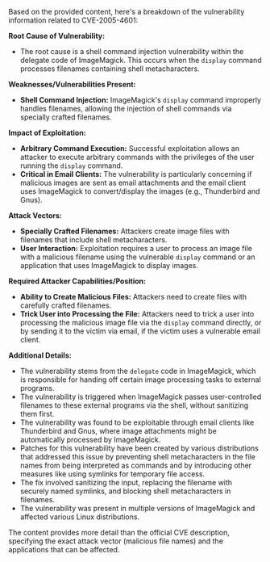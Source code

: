 Based on the provided content, here's a breakdown of the vulnerability information related to CVE-2005-4601:

**Root Cause of Vulnerability:**
- The root cause is a shell command injection vulnerability within the delegate code of ImageMagick. This occurs when the `display` command processes filenames containing shell metacharacters.

**Weaknesses/Vulnerabilities Present:**
- **Shell Command Injection:** ImageMagick's `display` command improperly handles filenames, allowing the injection of shell commands via specially crafted filenames.

**Impact of Exploitation:**
- **Arbitrary Command Execution:** Successful exploitation allows an attacker to execute arbitrary commands with the privileges of the user running the `display` command.
- **Critical in Email Clients:** The vulnerability is particularly concerning if malicious images are sent as email attachments and the email client uses ImageMagick to convert/display the images (e.g., Thunderbird and Gnus).

**Attack Vectors:**
- **Specially Crafted Filenames:** Attackers create image files with filenames that include shell metacharacters.
- **User Interaction:** Exploitation requires a user to process an image file with a malicious filename using the vulnerable `display` command or an application that uses ImageMagick to display images.

**Required Attacker Capabilities/Position:**
- **Ability to Create Malicious Files:** Attackers need to create files with carefully crafted filenames.
- **Trick User into Processing the File:** Attackers need to trick a user into processing the malicious image file via the `display` command directly, or by sending it to the victim via email, if the victim uses a vulnerable email client.

**Additional Details:**

*   The vulnerability stems from the `delegate` code in ImageMagick, which is responsible for handing off certain image processing tasks to external programs.
*   The vulnerability is triggered when ImageMagick passes user-controlled filenames to these external programs via the shell, without sanitizing them first.
*   The vulnerability was found to be exploitable through email clients like Thunderbird and Gnus, where image attachments might be automatically processed by ImageMagick.
*   Patches for this vulnerability have been created by various distributions that addressed this issue by preventing shell metacharacters in the file names from being interpreted as commands and by introducing other measures like using symlinks for temporary file access.
*   The fix involved sanitizing the input, replacing the filename with securely named symlinks, and blocking shell metacharacters in filenames.
*   The vulnerability was present in multiple versions of ImageMagick and affected various Linux distributions.

The content provides more detail than the official CVE description, specifying the exact attack vector (malicious file names) and the applications that can be affected.